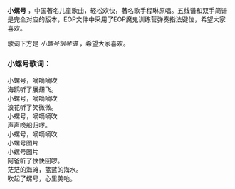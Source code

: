 

**小螺号**
，中国著名儿童歌曲，轻松欢快，著名歌手程琳原唱。五线谱和双手简谱是完全对应的版本，EOP文件中采用了EOP魔鬼训练营弹奏指法键位，希望大家喜欢。

  
歌词下方是 _小螺号钢琴谱_ ，希望大家喜欢。

### 小螺号歌词：

小螺号，嘀嘀嘀吹  
海鸥听了展翅飞。  
小螺号，嘀嘀嘀吹  
浪花听了笑微微。  
小螺号，嘀嘀嘀吹  
声声唤船归啰。  
小螺号，嘀嘀嘀吹  
小螺号图片  
小螺号图片  
阿爸听了快快回啰。  
茫茫的海滩，蓝蓝的海水。  
吹起了螺号，心里美吔。

